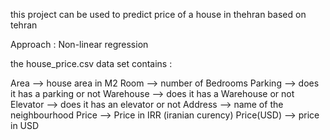 this project can be used to predict  price of a house in thehran based on tehran 

Approach : Non-linear regression

the house_price.csv data set contains :

Area --> house area in M2
Room --> number of Bedrooms 
Parking --> does it has a parking or not
Warehouse --> does it has a Warehouse or not 
Elevator --> does it has an elevator or not 
Address --> name of the neighbourhood 
Price --> Price in IRR (iranian curency)
Price(USD) --> price in USD 



